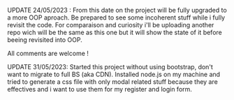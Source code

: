 UPDATE 24/05/2023 : 
From this date on the project will be fully upgraded to a more OOP aproach. Be prepared to see some incoherent stuff while i fully revisit the code. 
For comparaison and curiosity i'll be uploading another repo wich will be the same as this one but it will show the state of it before beeing revisited into OOP.

All comments are welcome ! 

UPDATE 31/05/2023:
Started this project without using bootstrap, don't want to migrate to full BS (aka CDN). Installed node.js on my machine and tried to generate a css file with only modal related stuff because they are effectives and i want to use them for my register and login form.